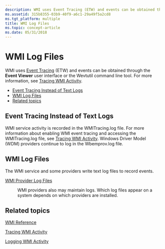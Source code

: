 ```yaml
---
description: WMI uses Event Tracing (ETW) and events can be obtained through the Event Viewer user interface or the Wevtutil command line tool. For more information, see Tracing WMI Activity.
ms.assetid: 315b8355-03b9-40f9-a6c1-29a49f5a2cd8
ms.tgt_platform: multiple
title: WMI Log Files
ms.topic: concept-article
ms.date: 05/31/2018
---
```


# WMI Log Files

WMI uses [Event Tracing](/windows/desktop/ETW/event-tracing-portal) (ETW) and events can be obtained through the **Event Viewer** user interface or the Wevtutil command line tool. For more information, see [Tracing WMI Activity](tracing-wmi-activity.md).

-   [Event Tracing Instead of Text Logs](#event-tracing-instead-of-text-logs)
-   [WMI Log Files](#wmi-log-files)
-   [Related topics](#related-topics)

## Event Tracing Instead of Text Logs

WMI service activity is recorded in the WMITracing.log file. For more information about enabling WMI event tracing and accessing the WMITracing.log file, see [Tracing WMI Activity](tracing-wmi-activity.md). Windows Driver Model (WDM) providers continue to log in the Wbemprov.log file.

## WMI Log Files

The WMI service and some providers write text log files to record events.

<dl> <dt>

<span id="WMI_Provider_Log_Files"></span><span id="wmi_provider_log_files"></span><span id="WMI_PROVIDER_LOG_FILES"></span>[WMI Provider Log Files](wmi-provider-log-files.md)
</dt> <dd>

WMI providers also may maintain logs. Which log files appear on a system depends on which providers are installed.

</dd> </dl>

## Related topics

<dl> <dt>

[WMI Reference](wmi-reference.md)
</dt> <dt>

[Tracing WMI Activity](tracing-wmi-activity.md)
</dt> <dt>

[Logging WMI Activity](logging-wmi-activity.md)
</dt> </dl>

 

 
